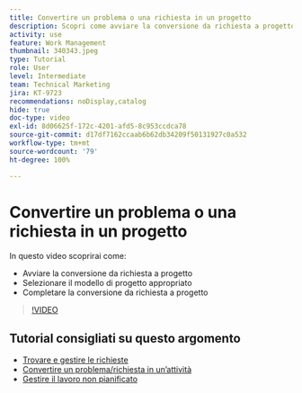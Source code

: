 ```yaml
---
title: Convertire un problema o una richiesta in un progetto
description: Scopri come avviare la conversione da richiesta a progetto, selezionare il modello di progetto appropriato e completare la conversione.
activity: use
feature: Work Management
thumbnail: 340343.jpeg
type: Tutorial
role: User
level: Intermediate
team: Technical Marketing
jira: KT-9723
recommendations: noDisplay,catalog
hide: true
doc-type: video
exl-id: 8d06625f-172c-4201-afd5-8c953ccdca78
source-git-commit: d17df7162ccaab6b62db34209f50131927c0a532
workflow-type: tm+mt
source-wordcount: '79'
ht-degree: 100%

---
```


# Convertire un problema o una richiesta in un progetto

In questo video scoprirai come:

* Avviare la conversione da richiesta a progetto
* Selezionare il modello di progetto appropriato
* Completare la conversione da richiesta a progetto

>[!VIDEO](https://video.tv.adobe.com/v/340343/?quality=12&learn=on&enablevpops)


## Tutorial consigliati su questo argomento

* [Trovare e gestire le richieste](/help/manage-work/issues-requests/find-requests.md)
* [Convertire un problema/richiesta in un’attività](/help/manage-work/issues-requests/convert-issues-to-other-work-items.md)
* [Gestire il lavoro non pianificato](/help/manage-work/issues-requests/handle-unplanned-work.md)
